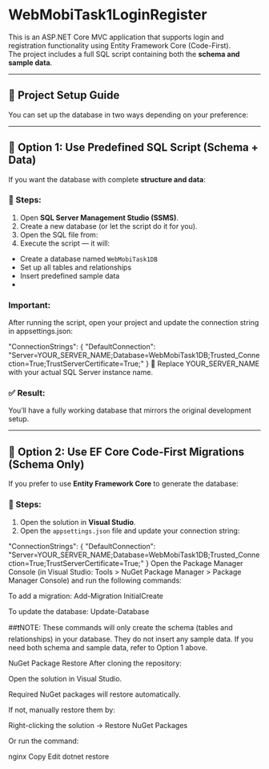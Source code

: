 # WebMobiTask1LoginRegister

This is an ASP.NET Core MVC application that supports login and registration functionality using Entity Framework Core (Code-First).  
The project includes a full SQL script containing both the **schema and sample data**.

---

## 🔧 Project Setup Guide

You can set up the database in two ways depending on your preference:

---

## 📌 Option 1: Use Predefined SQL Script (Schema + Data)

If you want the database with complete **structure and data**:

### 📝 Steps:
1. Open **SQL Server Management Studio (SSMS)**.
2. Create a new database (or let the script do it for you).
3. Open the SQL file from:
4. Execute the script — it will:
- Create a database named `WebMobiTask1DB`
- Set up all tables and relationships
- Insert predefined sample data
- 
### Important:
After running the script, open your project and update the connection string in appsettings.json:

"ConnectionStrings": {
  "DefaultConnection": "Server=YOUR_SERVER_NAME;Database=WebMobiTask1DB;Trusted_Connection=True;TrustServerCertificate=True;"
}
🔁 Replace YOUR_SERVER_NAME with your actual SQL Server instance name.

### ✅ Result:
You’ll have a fully working database that mirrors the original development setup.

---

## 📌 Option 2: Use EF Core Code-First Migrations (Schema Only)

If you prefer to use **Entity Framework Core** to generate the database:

### 📝 Steps:
1. Open the solution in **Visual Studio**.
2. Open the `appsettings.json` file and update your connection string:

"ConnectionStrings": {
  "DefaultConnection": "Server=YOUR_SERVER_NAME;Database=WebMobiTask1DB;Trusted_Connection=True;TrustServerCertificate=True;"
}
Open the Package Manager Console (in Visual Studio: Tools > NuGet Package Manager > Package Manager Console) and run the following commands:

To add a migration:
Add-Migration InitialCreate

To update the database:
Update-Database

##❗️NOTE:
These commands will only create the schema (tables and relationships) in your database.
They do not insert any sample data. If you need both schema and sample data, refer to Option 1 above.

NuGet Package Restore
After cloning the repository:

Open the solution in Visual Studio.

Required NuGet packages will restore automatically.

If not, manually restore them by:

Right-clicking the solution → Restore NuGet Packages

Or run the command:

nginx
Copy
Edit
dotnet restore
```json
